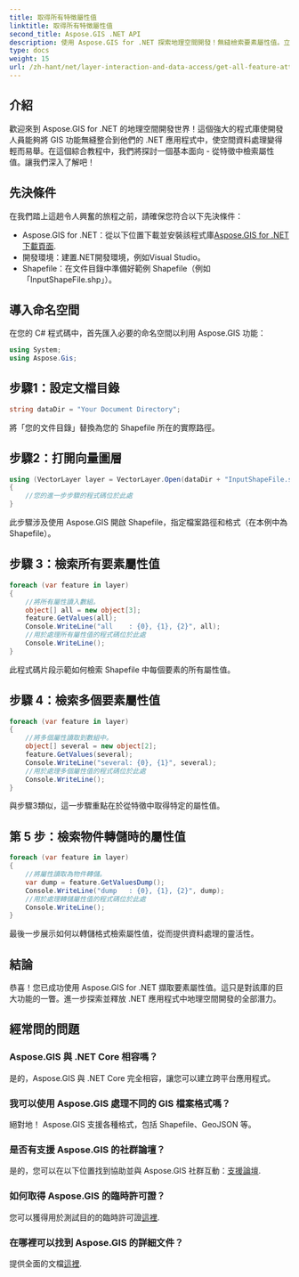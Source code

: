 ```yaml
---
title: 取得所有特徵屬性值
linktitle: 取得所有特徵屬性值
second_title: Aspose.GIS .NET API
description: 使用 Aspose.GIS for .NET 探索地理空間開發！無縫檢索要素屬性值。立即下載，體驗空間程式設計冒險。
type: docs
weight: 15
url: /zh-hant/net/layer-interaction-and-data-access/get-all-feature-attribute-values/
---
```

## 介紹
歡迎來到 Aspose.GIS for .NET 的地理空間開發世界！這個強大的程式庫使開發人員能夠將 GIS 功能無縫整合到他們的 .NET 應用程式中，使空間資料處理變得輕而易舉。在這個綜合教程中，我們將探討一個基本面向 - 從特徵中檢索屬性值。讓我們深入了解吧！
## 先決條件
在我們踏上這趟令人興奮的旅程之前，請確保您符合以下先決條件：
-  Aspose.GIS for .NET：從以下位置下載並安裝該程式庫[Aspose.GIS for .NET 下載頁面](https://releases.aspose.com/gis/net/).
- 開發環境：建置.NET開發環境，例如Visual Studio。
- Shapefile：在文件目錄中準備好範例 Shapefile（例如「InputShapeFile.shp」）。
## 導入命名空間
在您的 C# 程式碼中，首先匯入必要的命名空間以利用 Aspose.GIS 功能：
```csharp
using System;
using Aspose.Gis;
```
## 步驟1：設定文檔目錄
```csharp
string dataDir = "Your Document Directory";
```
將「您的文件目錄」替換為您的 Shapefile 所在的實際路徑。
## 步驟2：打開向量圖層
```csharp
using (VectorLayer layer = VectorLayer.Open(dataDir + "InputShapeFile.shp", Drivers.Shapefile))
{
    //您的進一步步驟的程式碼位於此處
}
```
此步驟涉及使用 Aspose.GIS 開啟 Shapefile，指定檔案路徑和格式（在本例中為 Shapefile）。
## 步驟 3：檢索所有要素屬性值
```csharp
foreach (var feature in layer)
{
    //將所有屬性讀入數組。
    object[] all = new object[3];
    feature.GetValues(all);
    Console.WriteLine("all    : {0}, {1}, {2}", all);
    //用於處理所有屬性值的程式碼位於此處
    Console.WriteLine();
}
```
此程式碼片段示範如何檢索 Shapefile 中每個要素的所有屬性值。
## 步驟 4：檢索多個要素屬性值
```csharp
foreach (var feature in layer)
{
    //將多個屬性讀取到數組中。
    object[] several = new object[2];
    feature.GetValues(several);
    Console.WriteLine("several: {0}, {1}", several);
    //用於處理多個屬性值的程式碼位於此處
    Console.WriteLine();
}
```
與步驟3類似，這一步驟重點在於從特徵中取得特定的屬性值。
## 第 5 步：檢索物件轉儲時的屬性值
```csharp
foreach (var feature in layer)
{
    //將屬性讀取為物件轉儲。
    var dump = feature.GetValuesDump();
    Console.WriteLine("dump   : {0}, {1}, {2}", dump);
    //用於處理轉儲屬性值的程式碼位於此處
    Console.WriteLine();
}
```
最後一步展示如何以轉儲格式檢索屬性值，從而提供資料處理的靈活性。
## 結論
恭喜！您已成功使用 Aspose.GIS for .NET 擷取要素屬性值。這只是對該庫的巨大功能的一瞥。進一步探索並釋放 .NET 應用程式中地理空間開發的全部潛力。
## 經常問的問題
### Aspose.GIS 與 .NET Core 相容嗎？
是的，Aspose.GIS 與 .NET Core 完全相容，讓您可以建立跨平台應用程式。
### 我可以使用 Aspose.GIS 處理不同的 GIS 檔案格式嗎？
絕對地！ Aspose.GIS 支援各種格式，包括 Shapefile、GeoJSON 等。
### 是否有支援 Aspose.GIS 的社群論壇？
是的，您可以在以下位置找到協助並與 Aspose.GIS 社群互動：[支援論壇](https://forum.aspose.com/c/gis/33).
### 如何取得 Aspose.GIS 的臨時許可證？
您可以獲得用於測試目的的臨時許可證[這裡](https://purchase.aspose.com/temporary-license/).
### 在哪裡可以找到 Aspose.GIS 的詳細文件？
提供全面的文檔[這裡](https://reference.aspose.com/gis/net/).
